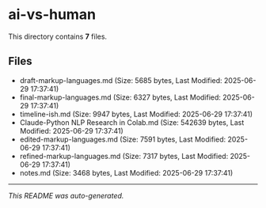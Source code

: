 # ai-vs-human

This directory contains **7** files.

## Files

- draft-markup-languages.md (Size: 5685 bytes, Last Modified: 2025-06-29 17:37:41)
- final-markup-languages.md (Size: 6327 bytes, Last Modified: 2025-06-29 17:37:41)
- timeline-ish.md (Size: 9947 bytes, Last Modified: 2025-06-29 17:37:41)
- Claude-Python NLP Research in Colab.md (Size: 542639 bytes, Last Modified: 2025-06-29 17:37:41)
- edited-markup-languages.md (Size: 7591 bytes, Last Modified: 2025-06-29 17:37:41)
- refined-markup-languages.md (Size: 7317 bytes, Last Modified: 2025-06-29 17:37:41)
- notes.md (Size: 3468 bytes, Last Modified: 2025-06-29 17:37:41)

---
*This README was auto-generated.*
